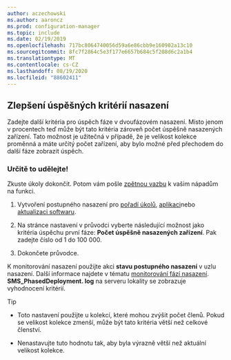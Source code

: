 ```yaml
---
author: aczechowski
ms.author: aaroncz
ms.prod: configuration-manager
ms.topic: include
ms.date: 02/19/2019
ms.openlocfilehash: 717bc8064740056d59a6e86cbb9e160902a13c10
ms.sourcegitcommit: 8fc7f2864c5e3f177e6657b684c5f208d6c2a1b4
ms.translationtype: MT
ms.contentlocale: cs-CZ
ms.lasthandoff: 08/19/2020
ms.locfileid: "88602411"
---
```

## <a name="improvement-to-phased-deployment-success-criteria"></a><a name="bkmk_pod"></a> Zlepšení úspěšných kritérií nasazení
<!--3555946-->

Zadejte další kritéria pro úspěch fáze v dvoufázovém nasazení. Místo jenom v procentech teď může být tato kritéria zároveň počet úspěšně nasazených zařízení. Tato možnost je užitečná v případě, že je velikost kolekce proměnná a máte určitý počet zařízení, aby bylo možné před přechodem do další fáze zobrazit úspěch.


### <a name="try-it-out"></a>Určitě to udělejte!

Zkuste úkoly dokončit. Potom vám pošle [zpětnou vazbu](../../../../understand/find-help.md#product-feedback) k vašim nápadům na funkci.

1. Vytvoření postupného nasazení pro [pořadí úkolů](../../../../../osd/deploy-use/create-phased-deployment-for-task-sequence.md), [aplikaci](../../../../../osd/deploy-use/create-phased-deployment-for-task-sequence.md?toc=/mem/configmgr/app/toc.json&bc=/mem/configmgr/app/breadcrumb/toc.json)nebo [aktualizaci softwaru](../../../../../osd/deploy-use/create-phased-deployment-for-task-sequence.md?toc=/mem/configmgr/sum/toc.json&bc=/mem/configmgr/sum/breadcrumb/toc.json).  

2. Na stránce nastavení v průvodci vyberte následující možnost jako kritéria úspěchu první fáze: **Počet úspěšně nasazených zařízení**. Pak zadejte číslo od 1 do 100 000.  

3. Dokončete průvodce.  

K monitorování nasazení použijte akci **stavu postupného nasazení** v uzlu nasazení. Další informace najdete v tématu [monitorování fází nasazení](../../../../../osd/deploy-use/manage-monitor-phased-deployments.md#bkmk_monitor). **SMS_PhasedDeployment. log** na serveru lokality se zobrazuje vyhodnocení kritérií.

> [!Tip]  
> - Toto nastavení použijte u kolekcí, které mohou zvýšit počet členů. Pokud se velikost kolekce zmenší, může být tato kritéria větší než celkové členství. 
> 
> - Nenastavujte tuto hodnotu tak, aby byla výrazně větší než aktuální velikost kolekce.  

